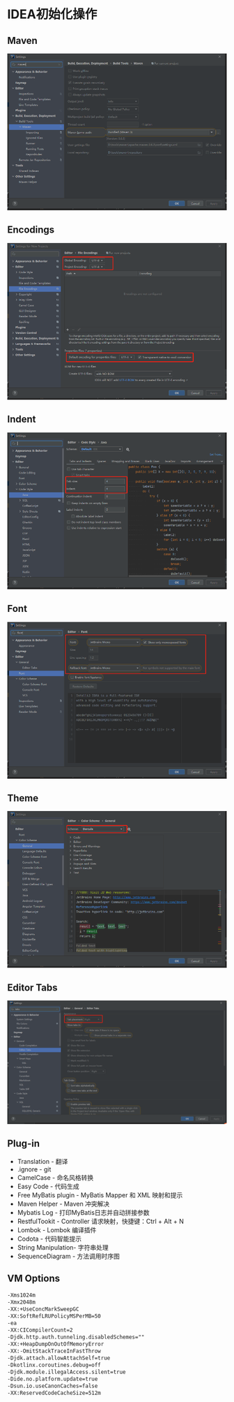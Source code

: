 # IDEA初始化操作

## Maven

![image-20201209150256343](images/image-20201209150256343.png)

## Encodings

![image-20201209150419802](images/image-20201209150419802.png)

## Indent

![image-20201209150658909](images/image-20201209150658909.png)

## Font

![image-20201209152010881](images/image-20201209152010881.png)

## Theme

![image-20201209152043399](images/image-20201209152043399.png)

## Editor Tabs

![image-20210624094633054](images/image-20210624094633054.png)

## Plug-in

- Translation - 翻译
- .ignore - git
- CamelCase - 命名风格转换
- Easy Code - 代码生成
- Free MyBatis plugin - MyBatis Mapper 和 XML 映射和提示
- Maven Helper - Maven 冲突解决
- Mybatis Log - 打印MyBatis日志并自动拼接参数
- RestfulTookit - Controller 请求映射，快捷键：Ctrl + Alt + N
- Lombok - Lombok 编译插件
- Codota - 代码智能提示
- String Manipulation- 字符串处理
- SequenceDiagram - 方法调用时序图

## VM Options

```
-Xms1024m
-Xmx2048m
-XX:+UseConcMarkSweepGC
-XX:SoftRefLRUPolicyMSPerMB=50
-ea
-XX:CICompilerCount=2
-Djdk.http.auth.tunneling.disabledSchemes=""
-XX:+HeapDumpOnOutOfMemoryError
-XX:-OmitStackTraceInFastThrow
-Djdk.attach.allowAttachSelf=true
-Dkotlinx.coroutines.debug=off
-Djdk.module.illegalAccess.silent=true
-Dide.no.platform.update=true
-Dsun.io.useCanonCaches=false
-XX:ReservedCodeCacheSize=512m
```

